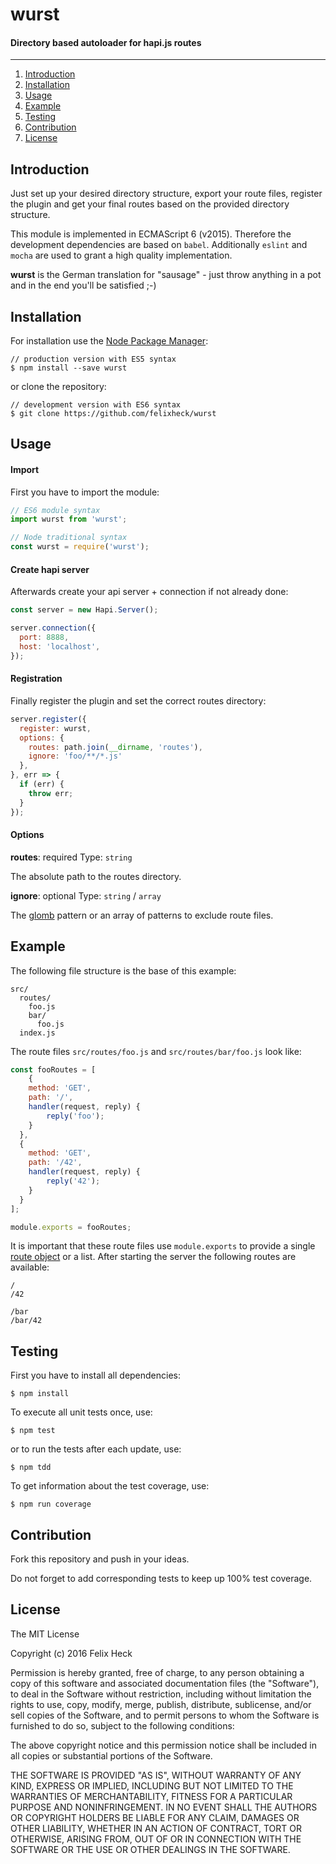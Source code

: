 # wurst
#### Directory based autoloader for hapi.js routes
---

1. [Introduction](#introduction)
2. [Installation](#installation)
3. [Usage](#usage)
4. [Example](#example)
5. [Testing](#testing)
6. [Contribution](#contribution)
7. [License](#license)

## Introduction
Just set up your desired directory structure, export your route files, register the plugin and get your final routes based on the provided directory structure.

This module is implemented in ECMAScript 6 (v2015). Therefore the development dependencies are based on `babel`.
Additionally `eslint` and `mocha` are used to grant a high quality implementation.

**wurst** is the German translation for "sausage" - just throw anything in a pot and in the end you'll be satisfied ;-)

## Installation
For installation use the [Node Package Manager](https://github.com/npm/npm):
```
// production version with ES5 syntax
$ npm install --save wurst
```

or clone the repository:
```
// development version with ES6 syntax
$ git clone https://github.com/felixheck/wurst
```

## Usage
#### Import
First you have to import the module:
``` js
// ES6 module syntax
import wurst from 'wurst';

// Node traditional syntax
const wurst = require('wurst');
```

#### Create hapi server
Afterwards create your api server + connection if not already done:
``` js
const server = new Hapi.Server();

server.connection({
  port: 8888,
  host: 'localhost',
});
```

#### Registration
Finally register the plugin and set the correct routes directory:
``` js
server.register({
  register: wurst,
  options: {
    routes: path.join(__dirname, 'routes'),
    ignore: 'foo/**/*.js'
  },
}, err => {
  if (err) {
    throw err;
  }
});
```

#### Options
**routes**: required
Type: `string`

The absolute path to the routes directory.

**ignore**: optional
Type: `string` / `array`

The [glomb](https://github.com/isaacs/node-glob#glob-primer) pattern or an array of patterns to exclude route files.


## Example
The following file structure is the base of this example:
```
src/
  routes/
    foo.js
    bar/
      foo.js
  index.js
```

The route files `src/routes/foo.js` and `src/routes/bar/foo.js` look like:
``` js
const fooRoutes = [
	{
    method: 'GET',
    path: '/',
    handler(request, reply) {
        reply('foo');
    }
  },
  {
    method: 'GET',
    path: '/42',
    handler(request, reply) {
        reply('42');
    }
  }
];

module.exports = fooRoutes;
```

It is important that these route files use `module.exports` to provide a single [route object](http://hapijs.com/api#route-configuration) or a list.
After starting the server the following routes are available:

```
/
/42

/bar
/bar/42
```

## Testing
First you have to install all dependencies:
```
$ npm install
```

To execute all unit tests once, use:
```
$ npm test
```

or to run the tests after each update, use:
```
$ npm tdd
```

To get information about the test coverage, use:
```
$ npm run coverage
```

## Contribution
Fork this repository and push in your ideas.

Do not forget to add corresponding tests to keep up 100% test coverage.

## License
The MIT License

Copyright (c) 2016 Felix Heck

Permission is hereby granted, free of charge, to any person obtaining a copy
of this software and associated documentation files (the "Software"), to deal
in the Software without restriction, including without limitation the rights
to use, copy, modify, merge, publish, distribute, sublicense, and/or sell
copies of the Software, and to permit persons to whom the Software is
furnished to do so, subject to the following conditions:

The above copyright notice and this permission notice shall be included in
all copies or substantial portions of the Software.

THE SOFTWARE IS PROVIDED "AS IS", WITHOUT WARRANTY OF ANY KIND, EXPRESS OR
IMPLIED, INCLUDING BUT NOT LIMITED TO THE WARRANTIES OF MERCHANTABILITY,
FITNESS FOR A PARTICULAR PURPOSE AND NONINFRINGEMENT. IN NO EVENT SHALL THE
AUTHORS OR COPYRIGHT HOLDERS BE LIABLE FOR ANY CLAIM, DAMAGES OR OTHER
LIABILITY, WHETHER IN AN ACTION OF CONTRACT, TORT OR OTHERWISE, ARISING FROM,
OUT OF OR IN CONNECTION WITH THE SOFTWARE OR THE USE OR OTHER DEALINGS IN
THE SOFTWARE.
